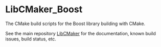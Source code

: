 # LibCMaker_Boost

The CMake build scripts for the Boost library building with CMake.

See the main repository [LibCMaker](https://github.com/LibCMaker/LibCMaker) for the documentation, known build issues, build status, etc.
